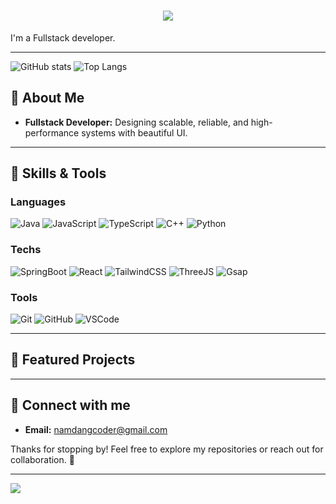 <h1 align="center">
    <img src="https://readme-typing-svg.herokuapp.com/?font=Righteous&size=35&center=true&vCenter=true&width=500&height=70&duration=4000&lines=Hi+There!+👋;+I'm+Nam+Dang!;" />
</h1>

I'm a Fullstack developer.

---
![GitHub stats](https://github-readme-stats.vercel.app/api?username=namdang-fdp&show_icons=true&theme=github_dark)
![Top Langs](https://github-readme-stats.vercel.app/api/top-langs/?username=namdang-fdp&show_icons=true&locale=en&theme=github_dark&layout=compact&hide=html,css,scss)

## 🦀 About Me  

- **Fullstack Developer:** Designing scalable, reliable, and high-performance systems with beautiful UI.  

---

## 🔧 Skills & Tools

### **Languages**
![Java](https://img.shields.io/badge/Java-JAV101?style=for-the-badge&logo=java&logoColor=white)
![JavaScript](https://img.shields.io/badge/JavaScript-F7DF1E?style=for-the-badge&logo=javascript&logoColor=black)
![TypeScript](https://img.shields.io/badge/TypeScript-3178C6?style=for-the-badge&logo=typescript&logoColor=white)
![C++](https://img.shields.io/badge/C++-00599C?style=for-the-badge&logo=c%2b%2b&logoColor=white)
![Python](https://img.shields.io/badge/Python-3776AB?style=for-the-badge&logo=python&logoColor=white)

### Techs
![SpringBoot](https://img.shields.io/badge/Springboot-SB2309?style=for-the-badge&logo=springboot&logoColor=white)
![React](https://img.shields.io/badge/React-61DAFB?style=for-the-badge&logo=react&logoColor=black)
![TailwindCSS](https://img.shields.io/badge/TailwindCSS-06B6D4?style=for-the-badge&logo=tailwindcss&logoColor=white)
![ThreeJS](https://camo.githubusercontent.com/fa87526c0a0797fc730a891d1aef2d5a2730feababa9e02e39a6c25d8a3466a9/68747470733a2f2f696d672e736869656c64732e696f2f62616467652f2d54687265655f4a532d626c61636b3f7374796c653d666f722d7468652d6261646765266c6f676f436f6c6f723d7768697465266c6f676f3d7468726565646f746a7326636f6c6f723d303030303030)
![Gsap](https://camo.githubusercontent.com/08fce47b03ba015377ea8bc5f6df9c2335569ba7517ab3915d01474ecf0adc89/68747470733a2f2f696d672e736869656c64732e696f2f62616467652f2d475341502d626c61636b3f7374796c653d666f722d7468652d6261646765266c6f676f436f6c6f723d7768697465266c6f676f3d677265656e736f636b26636f6c6f723d383843453032)
### **Tools**

![Git](https://img.shields.io/badge/Git-F05032?style=for-the-badge&logo=git&logoColor=white)
![GitHub](https://img.shields.io/badge/GitHub-181717?style=for-the-badge&logo=github&logoColor=white)
![VSCode](https://img.shields.io/badge/VSCode-007ACC?style=for-the-badge&logo=visual-studio-code&logoColor=white)


---

## 📂 Featured Projects

---

## 🌟 Connect with me

- **Email:** [namdangcoder@gmail.com](mailto:namdangcoder@gmail.com)   


Thanks for stopping by! Feel free to explore my repositories or reach out for collaboration. 🚀

---
![](https://count.getloli.com/@anhyeager?name=anhyeager&theme=random&padding=7&offset=0&align=top&scale=1&pixelated=1&darkmode=auto)
